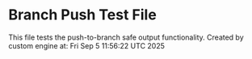 # Branch Push Test File
This file tests the push-to-branch safe output functionality.
Created by custom engine at: Fri Sep  5 11:56:22 UTC 2025
